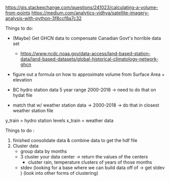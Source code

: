 https://gis.stackexchange.com/questions/241023/calculating-a-volume-from-points
https://medium.com/analytics-vidhya/satellite-imagery-analysis-with-python-3f8ccf8a7c32

Things to do: 
- (Maybe) Get GHCN data to compensate Canadian Govt's horrible data set 
    - https://www.ncdc.noaa.gov/data-access/land-based-station-data/land-based-datasets/global-historical-climatology-network-ghcn


- figure out a formula on how to approximate volume from Surface Area + elevation 


- BC hydro station data 5 year range 2000-2018 -> need to do that on hydat file 
- match that w/ weather station data -> 2000-2018 -> do that in closest weather station file


y_train = hydro station levels
x_train = weather data 


Things to do : 
1. finished consolidate data & combine data to get the hdf file 
2. Cluster data 
    - group data by months  
    - 3 cluster your data center -> return the values of the centers 
        - cluster rain, temperature 
        clusters of years of those months 
    - stdev 
    (looking for a base where we can build data off of -> get stdev )
(look into other forms of clustering)